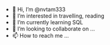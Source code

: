 - 👋 Hi, I’m @nvtam333
- 👀 I’m interested in travelling, reading
- 🌱 I’m currently learning SQL
- 💞️ I’m looking to collaborate on ...
- 📫 How to reach me ...

<!---
nvtam333/nvtam333 is a ✨ special ✨ repository because its `README.md` (this file) appears on your GitHub profile.
You can click the Preview link to take a look at your changes.
--->
